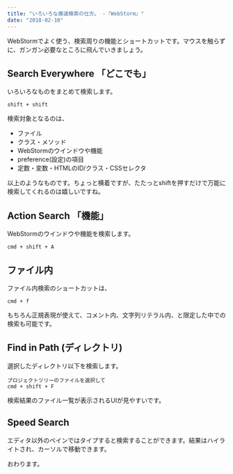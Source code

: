 ```yaml
---
title: "いろいろな爆速検索の仕方。 -『WebStorm』"
date: "2018-02-10"
---
```


WebStormでよく使う、検索周りの機能とショートカットです。マウスを触らずに、ガンガン必要なところに飛んでいきましょう。

## Search Everywhere 「どこでも」

いろいろなものをまとめて検索します。

```
shift + shift

```

検索対象となるのは、

- ファイル
- クラス・メソッド
- WebStormのウインドウや機能
- preference(設定)の項目
- 定数・変数・HTMLのID/クラス・CSSセレクタ

以上のようなものです。ちょっと横着ですが、たたっとshiftを押すだけで万能に検索してくれるのは嬉しいですね。

## Action Search 「機能」

WebStormのウインドウや機能を検索します。

```
cmd + shift + A

```

## ファイル内

ファイル内検索のショートカットは、

```
cmd + f

```

もちろん正規表現が使えて、コメント内、文字列リテラル内、と限定した中での検索も可能です。

## Find in Path (ディレクトリ)

選択したディレクトリ以下を検索します。

```
プロジェクトツリーのファイルを選択して
cmd + shift + F

```

検索結果のファイル一覧が表示されるUIが見やすいです。

## Speed Search

エディタ以外のペインではタイプすると検索することができます。結果はハイライトされ、カーソルで移動できます。

おわります。
